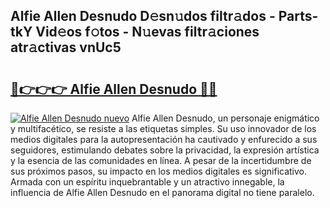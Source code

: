 ## Alfie Allen Desnudo D𝚎sn𝚞dos filtr𝚊dos - Parts-tkY Vid𝚎os f𝚘tos - N𝚞evas filtr𝚊ciones atr𝚊ctivas vnUc5

# <h2><a href="http://mbdqtk.tromn.icu/?c=Alfie+Allen+Desnudo">🔗👉👉👉 Alfie Allen Desnudo 🔗🔗</a></h2>

[![Alfie Allen Desnudo nuevo](https://i.imgur.com/pEAQMta.gif)](http://mbdqtk.tromn.icu/?c=Alfie+Allen+Desnudo)
Alfie Allen Desnudo, un personaje enigmático y multifacético, se resiste a las etiquetas simples. Su uso innovador de los medios digitales para la autopresentación ha cautivado y enfurecido a sus seguidores, estimulando debates sobre la privacidad, la expresión artística y la esencia de las comunidades en línea. A pesar de la incertidumbre de sus próximos pasos, su impacto en los medios digitales es significativo. Armada con un espíritu inquebrantable y un atractivo innegable, la influencia de Alfie Allen Desnudo en el panorama digital no tiene paralelo.
